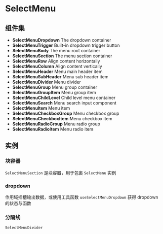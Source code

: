 # SelectMenu

## 组件集

- **SelectMenuDropdown** The dropdown container
- **SelectMenuTrigger** Built-in dropdown trigger button
- **SelectMenuBody** The menu root container
- **SelectMenuSection** The menu section container
- **SelectMenuRow** Align content horizontally
- **SelectMenuColumn** Align content vertically
- **SelectMenuHeader** Menu main header item
- **SelectMenuSubHeader** Menu sub header item
- **SelectMenuDivider** Menu divider
- **SelectMenuGroup** Menu group container
- **SelectMenuGroupItem** Menu group item
- **SelectMenuChildLevel** Child level menu container
- **SelectMenuSearch** Menu search input component
- **SelectMenuItem** Menu item
- **SelectMenuCheckboxGroup** Menu checkbox group
- **SelectMenuCheckboxItem** Menu checkbox item
- **SelectMenuRadioGroup** Menu radio group
- **SelectMenuRadioItem** Menu radio item

## 实例

### 块容器

`SelectMenuSection` 是块容器，用于包裹 `SelectMenu` 实例

### dropdown

作用域插槽输出数据，或使用工具函数 `useSelectMenuDropdown` 获得 dropdown 的状态与函数

### 分隔线

`SelectMenuDivider`
